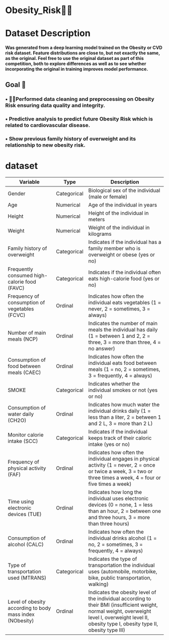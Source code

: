 # Obesity_Risk🤦‍♂️

# Dataset Description

#### Was generated from a deep learning model trained on the Obesity or CVD risk dataset. Feature distributions are close to, but not exactly the same, as the original. Feel free to use the original dataset as part of this competition, both to explore differences as well as to see whether incorporating the original in training improves model performance.

##  Goal 🙌

### • 🤷‍♂️Performed data cleaning and preprocessing on Obesity Risk ensuring data quality and integrity.

### • Predictive analysis to predict future Obesity Risk which is related to cardiovascular disease.

### • Show previous family history of overweight and its relationship to new obesity risk.

# dataset

| Variable                           | Type         | Description                                                                                  |
|------------------------------------|--------------|----------------------------------------------------------------------------------------------|
| Gender                             | Categorical  | Biological sex of the individual (male or female)                                            |
| Age                                | Numerical    | Age of the individual in years                                                               |
| Height                             | Numerical    | Height of the individual in meters                                                           |
| Weight                             | Numerical    | Weight of the individual in kilograms                                                        |
| Family history of overweight      | Categorical  | Indicates if the individual has a family member who is overweight or obese (yes or no)       |
| Frequently consumed high-calorie food (FAVC) | Categorical | Indicates if the individual often eats high-calorie food (yes or no)                          |
| Frequency of consumption of vegetables (FCVC) | Ordinal   | Indicates how often the individual eats vegetables (1 = never, 2 = sometimes, 3 = always)     |
| Number of main meals (NCP)        | Ordinal      | Indicates the number of main meals the individual has daily (1 = between 1 and 2, 2 = three, 3 = more than three, 4 = no answer) |
| Consumption of food between meals (CAEC) | Ordinal  | Indicates how often the individual eats food between meals (1 = no, 2 = sometimes, 3 = frequently, 4 = always) |
| SMOKE                              | Categorical  | Indicates whether the individual smokes or not (yes or no)                                    |
| Consumption of water daily (CH2O) | Ordinal      | Indicates how much water the individual drinks daily (1 = less than a liter, 2 = between 1 and 2 L, 3 = more than 2 L) |
| Monitor calorie intake (SCC)      | Categorical  | Indicates if the individual keeps track of their caloric intake (yes or no)                   |
| Frequency of physical activity (FAF) | Ordinal    | Indicates how often the individual engages in physical activity (1 = never, 2 = once or twice a week, 3 = two or three times a week, 4 = four or five times a week) |
| Time using electronic devices (TUE) | Ordinal     | Indicates how long the individual uses electronic devices (0 = none, 1 = less than an hour, 2 = between one and three hours, 3 = more than three hours) |
| Consumption of alcohol (CALC)      | Ordinal      | Indicates how often the individual drinks alcohol (1 = no, 2 = sometimes, 3 = frequently, 4 = always) |
| Type of transportation used (MTRANS) | Categorical | Indicates the type of transportation the individual uses (automobile, motorbike, bike, public transportation, walking) |
| Level of obesity according to body mass index (NObesity) | Ordinal | Indicates the obesity level of the individual according to their BMI (insufficient weight, normal weight, overweight level I, overweight level II, obesity type I, obesity type II, obesity type III) |
